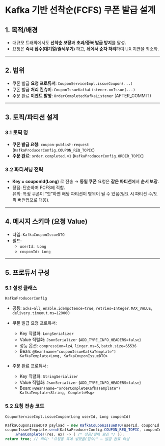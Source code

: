 # Kafka 기반 선착순(FCFS) 쿠폰 발급 설계

## 1. 목적/배경
- 대규모 트래픽에서도 **선착순 보장**과 **초과/중복 발급 방지**를 달성.
- 요청은 **즉시 접수(대기열/줄세우기)** 하고, **뒤에서 순차 처리**하여 UX 지연을 최소화.

---

## 2. 범위
- 쿠폰 발급 **요청 프로듀서**: `CouponServiceImpl.issueCoupon(...)`
- 쿠폰 발급 **처리 컨슈머**: `CouponIssueKafkaListener.onIssue(...)`
- 주문 완료 **이벤트 발행**: `OrderCompletedKafkaListener` (AFTER_COMMIT)

---

## 3. 토픽/파티션 설계

### 3.1 토픽 명
- **쿠폰 발급 요청**: `coupon-publish-request` (`KafkaProducerConfig.COUPON_REQ_TOPIC`)
- **주문 완료**: `order.completed.v1` (`KafkaProducerConfig.ORDER_TOPIC`)

### 3.2 파티셔닝 전략
- **Key = couponId(Long)** 로 전송 → **동일 쿠폰** 요청은 **같은 파티션**에서 **순서 보장**.
- 장점: 단순하며 FCFS에 적합.  
  유의: 특정 쿠폰이 “핫”하면 해당 파티션이 병목이 될 수 있음(필요 시 파티션 수/토픽 버전업으로 대응).

---

## 4. 메시지 스키마 (요청 Value)
- 타입: `KafkaCouponIssueDTO`
- 필드:
    - `userId: Long`
    - `couponId: Long`

---

## 5. 프로듀서 구성

### 5.1 설정 클래스
`KafkaProducerConfig`
- 공통: `acks=all`, `enable.idempotence=true`, `retries=Integer.MAX_VALUE`, `delivery.timeout.ms=120000`
- 쿠폰 발급 요청 프로듀서:
    - Key 직렬화: `LongSerializer`
    - Value 직렬화: `JsonSerializer` (`ADD_TYPE_INFO_HEADERS=false`)
    - 성능 옵션: `compression=lz4`, `linger.ms=5`, `batch.size=65536`
    - Bean: `@Bean(name="couponIssueKafkaTemplate") KafkaTemplate<Long, KafkaCouponIssueDTO>`

- 주문 완료 프로듀서:
    - Key 직렬화: `StringSerializer`
    - Value 직렬화: `JsonSerializer` (`ADD_TYPE_INFO_HEADERS=false`)
    - Bean: `@Bean(name="orderCompleteKafkaTemplate") KafkaTemplate<String, CompleteMsg>`

### 5.2 요청 전송 코드
`CouponServiceImpl.issueCoupon(Long userId, Long couponId)`
```java
KafkaCouponIssueDTO payload = new KafkaCouponIssueDTO(userId, couponId, System.currentTimeMillis());
couponIssueTemplate.send(KafkaProducerConfig.COUPON_REQ_TOPIC, couponId, payload)
    .whenComplete((res, ex) -> { /* 성공/실패 로깅 */ });
return true; // 의미: "요청을 큐에 넣었음(접수)" — 발급 완료 아님
